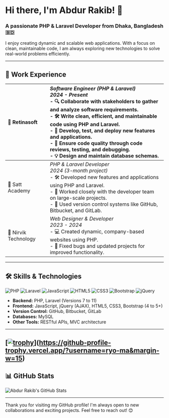# Hi there, I'm Abdur Rakib! 👋

### A passionate **PHP & Laravel Developer** from Dhaka, Bangladesh 🇧🇩

I enjoy creating dynamic and scalable web applications. With a focus on clean, maintainable code, I am always exploring new technologies to solve real-world problems efficiently.

---

## 💼 Work Experience

| 🌟 Retinasoft | _Software Engineer (PHP & Laravel)_ <br> _2024 - Present_ <br>  - 🔍 Collaborate with stakeholders to gather and analyze software requirements. <br>  - 🛠 Write clean, efficient, and maintainable code using PHP and Laravel. <br>  - 🚀 Develop, test, and deploy new features and applications. <br>  - 🧪 Ensure code quality through code reviews, testing, and debugging. <br>  - 💡 Design and maintain database schemas. |
|:------------------|:-----------------------------------------------------|
| 🌟 Satt Academy | _PHP & Laravel Developer_ <br> _2024 (3-month project)_ <br>  - 🛠 Developed new features and applications using PHP and Laravel. <br>  - 👥 Worked closely with the developer team on large-scale projects. <br>  - 💾 Used version control systems like GitHub, Bitbucket, and GitLab. |
| 🌟 Nirvik Technology | _Web Designer & Developer_ <br> _2023 - 2024_ <br>  - 💻 Created dynamic, company-based websites using PHP. <br>  - 🔧 Fixed bugs and updated projects for improved functionality. |

---


## 🛠 Skills & Technologies

![PHP](https://img.shields.io/badge/PHP-%23777BB4.svg?style=flat&logo=php&logoColor=white)
![Laravel](https://img.shields.io/badge/Laravel-%23FF2D20.svg?style=flat&logo=laravel&logoColor=white)
![JavaScript](https://img.shields.io/badge/JavaScript-%23F7DF1E.svg?style=flat&logo=javascript&logoColor=black)
![HTML5](https://img.shields.io/badge/HTML5-%23E34F26.svg?style=flat&logo=html5&logoColor=white)
![CSS3](https://img.shields.io/badge/CSS3-%231572B6.svg?style=flat&logo=css3&logoColor=white)
![Bootstrap](https://img.shields.io/badge/Bootstrap-%237952B3.svg?style=flat&logo=bootstrap&logoColor=white)
![jQuery](https://img.shields.io/badge/jQuery-%230769AD.svg?style=flat&logo=jquery&logoColor=white)

- **Backend:** PHP, Laravel (Versions 7 to 11)
- **Frontend:** JavaScript, jQuery (AJAX), HTML5, CSS3, Bootstrap (4 to 5+)
- **Version Control:** GitHub, Bitbucket, GitLab
- **Databases:** MySQL
- **Other Tools:** RESTful APIs, MVC architecture

---
[[![trophy](https://github-profile-trophy.vercel.app/?username=ryo-ma)](https://github.com/ryo-ma/github-profile-trophy)](https://github-profile-trophy.vercel.app/?username=ryo-ma&margin-w=15)
---

## 📊 GitHub Stats

![Abdur Rakib's GitHub Stats](https://github-readme-stats.vercel.app/api?username=abrakib&show_icons=true&theme=radical)

---

Thank you for visiting my GitHub profile! I'm always open to new collaborations and exciting projects. Feel free to reach out! 😊
